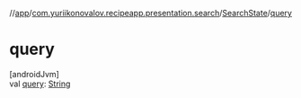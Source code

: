 //[app](../../../index.md)/[com.yuriikonovalov.recipeapp.presentation.search](../index.md)/[SearchState](index.md)/[query](query.md)

# query

[androidJvm]\
val [query](query.md): [String](https://kotlinlang.org/api/latest/jvm/stdlib/kotlin/-string/index.html)
